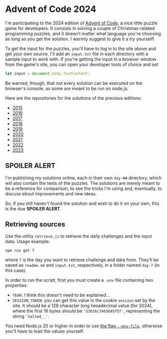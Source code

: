# Advent of Code 2024

I'm participating to the 2024 edition of [Advent of Code](http://adventofcode.com/2024/), a nice little puzzle game for developers. It consists in solving a couple of Christmas-related programming puzzles, and it doesn't matter what language you're choosing as long as you get the solution. I warmly suggest to give it a try yourself!

To get the input for the puzzles, you'll have to log in to the site above and get your own source. I'll add an `input.txt` file in each directory with a sample input to work with. If you're getting the input in a browser window from the game's site, you can open your developer tools of choice and set

```js
let input = document.body.textContent;
```

Be warned, though, that not every solution can be executed on the browser's console, as some are meant to be run on node.js.

Here are the repositories for the solutions of the previous editions:

- [2015](https://github.com/MaxArt2501/advent-of-code-2015)
- [2016](https://github.com/MaxArt2501/advent-of-code-2016)
- [2017](https://github.com/MaxArt2501/advent-of-code-2017)
- [2018](https://github.com/MaxArt2501/advent-of-code-2018)
- [2019](https://github.com/MaxArt2501/advent-of-code-2019)
- [2020](https://github.com/MaxArt2501/advent-of-code-2020)
- [2021](https://github.com/MaxArt2501/advent-of-code-2021)
- [2022](https://github.com/MaxArt2501/advent-of-code-2022)
- [2023](https://github.com/MaxArt2501/advent-of-code-2023)

## SPOILER ALERT

I'm publishing my solutions online, each in their own `day-##` directory, which will also contain the texts of the puzzles. The solutions are merely meant to be a reference for comparison, to see the tricks I'm using and, eventually, to discuss about improvements and new ideas.

So, if you still haven't found the solution and wish to do it on your own, this is the due **SPOILER ALERT**.


## Retrieving sources

Use the utility `retrieve.js` to retrieve the daily challenges and the input data. Usage example:

```
npm run get 7
```

where `7` is the day you want to retrieve challenge and data from. They'll be saved as `readme.md` and `input.txt`, respectively, in a folder named `day-7` (in this case).

In order to run the script, first you must create a `.env` file containing two properties:

- `YEAR`: I think this doesn't need to be explained...
- `SESSION_TOKEN`: you can get this value in the cookie `session` set by the site. It should be a 128 character long hexadecimal value (for 2024), where the first 16 bytes should be `'53616c7465645f5f'`, representing the string `'Salted__'`.

You need Node.js 20 or higher in order to use [the flag `--env-file`](https://nodejs.org/en/learn/command-line/how-to-read-environment-variables-from-nodejs), otherwise you'll have to load the values yourself.
